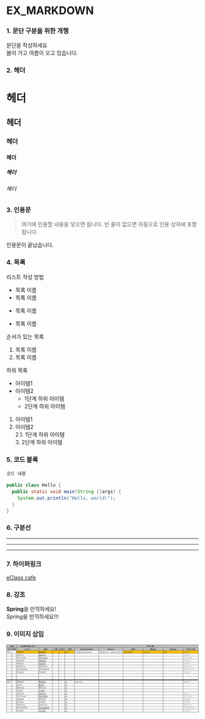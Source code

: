 # EX_MARKDOWN
### 1. 문단 구분을 위한 개행
문단을 작성하세요  
봄이 가고 여름이 오고 있습니다.

### 2. 헤더
# 헤더
## 헤더
### 헤더
#### 헤더
##### 헤더
###### 헤더

### 3. 인용문
> 여기에 인용할 내용을 넣으면 됩니다.
> 빈 줄이 없으면 자동으로 인용 상자에 포함 됩니다.  

인용문이 끝났습니다.

### 4. 목록
리스트 작성 방법

* 목록 이름
* 목록 이름
- 목록 이름
+ 목록 이름

순서가 있는 목록
1. 목록 이름
2. 목록 이름

하위 목록  
- 아이템1  
- 아이템2  
  - 1단계 하위 아이템  
  * 2단계 하위 아이템

1. 아이템1  
2. 아이템2  
    2.1. 1단계 하위 아이템  
      3. 2단계 하위 아이템

### 5. 코드 블록
``` 프로그래밍 언어
코드 내용
```

```Java
public class Hello {
  public static void main(String []args) {
    System.out.println("Hello, world!");
  }
}
```

### 6. 구분선
---
***
___

### 7. 하이퍼링크
[eClass cafe](https://cafe.naver.com/kndjang "eClass cafe 입니다.")

### 8. 강조
**Spring**을 만끽하세요!  
*Spring*을 만끽하세요!!!

### 9. 이미지 삽입
![프로그램 사양서](https://github.com/yeonsu-cho/EX_MARKDOWN/blob/main/image.png "eClass cafe 입니다.")

